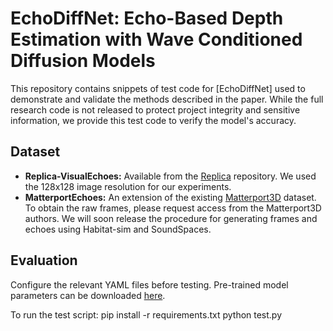 # EchoDiffNet: Echo-Based Depth Estimation with Wave Conditioned Diffusion Models

This repository contains snippets of test code for [EchoDiffNet] used to demonstrate and validate the methods described in the paper. While the full research code is not released to protect project integrity and sensitive information, we provide this test code to verify the model's accuracy.

## Dataset

* **Replica-VisualEchoes:** Available from the [Replica](https://github.com/facebookresearch/VisualEchoes) repository. We used the 128x128 image resolution for our experiments.
* **MatterportEchoes:** An extension of the existing [Matterport3D](https://niessner.github.io/Matterport/) dataset. To obtain the raw frames, please request access from the Matterport3D authors. We will soon release the procedure for generating frames and echoes using Habitat-sim and SoundSpaces.

## Evaluation

Configure the relevant YAML files before testing. Pre-trained model parameters can be downloaded [here](https://drive.google.com/file/d/1BiNgFQNvO8n4_RZGusPzk4qksGiGQgX6/view?usp=drive_link).

To run the test script:
pip install -r requirements.txt
python test.py
